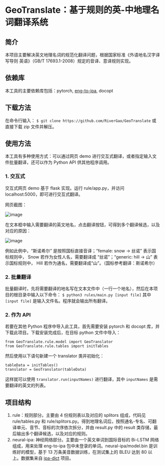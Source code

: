 # GeoTranslate：基于规则的英-中地理名词翻译系统
## 简介
本项目主要解决英文地理名词的规范化翻译问题，根据国家标准《外语地名汉字译写导则 英语》（GB/T 17693.1-2008）规定的音译、意译规则实现。

## 依赖库
本工具的主要依赖库包括：pytorch, [eng-to-ipa](https://github.com/mphilli/English-to-IPA), docopt

## 下载方法
在命令行输入：
```$ git clone https://github.com/RiverGao/GeoTranslate```
或直接下载 zip 文件并解压。

## 使用方法
本工具有多种使用方式：可以通过网页 demo 进行交互式翻译，或者指定输入文件批量翻译，还可以作为 Python API 供其他程序调用。

### 1. 交互式
交互式网页 demo 基于 flask 实现。运行 rule/app.py，并访问 localhost:5000，即可进行交互式翻译。

网页截图：

![image](https://user-images.githubusercontent.com/56507857/119098351-4f8d3d00-ba48-11eb-85c3-93249b26499e.png)

在文本框中输入需要翻译的英文地名，点击翻译按钮，可得到多个翻译候选，以及对应的原因：

![image](https://user-images.githubusercontent.com/56507857/119098696-ab57c600-ba48-11eb-89b2-425daceca426.png)

例如此例中，“斯诺希尔” 是按照国标直接音译；“female: snow -> 丝诺” 表示国标规则中， Snow 若作为女性人名，需要翻译成 “丝诺”；“generic: hill -> 山” 表示国标规则中， Hill 若作为通名，需要翻译成“山”。（国标参考翻译：斯诺希尔）

### 2. 批量翻译
批量翻译时，先将需要翻译的地名写在文本文件中（一行一个地名），然后在本项目的根目录中输入以下命令：
```$ python3 rules/main.py [input file]```
其中 `[input file]` 是输入文件名。程序就会输出所有翻译。

### 2. 作为 API
若要在其他 Python 程序中导入此工具，首先需要安装 pytorch 和 docopt 库，并下载此项目。下载安装完成后，在目标 python 文件中导入：
```
from GeoTranslate.rule.model import GeoTranslator
from GeoTranslate.rule.tables import initTables
```
然后使用以下语句新建一个 translator 类并初始化：
```
tableData = initTables()
translator = GeoTranslator(tableData)
```
这样就可以使用 `translator.run(inputNames)` 进行翻译，其中 `inputNames` 是需要翻译的英文的列表。

## 项目结构
1. rule：规则部分。主要由 4 份规则表以及对应的 splitors 组成，代码见 rule/tables.py 和 rule/splitors.py。得到地理名词后，按照通名-专名、可翻译单元、音节、音标的次序依次拆分，并由 result.py 中的 result 类存储，最后输出多个翻译候选，以及对应的规则。
2. neural-ipa: 神经网络部分。主要由一个英文单词到国际音标的 Bi-LSTM 网络组成，用来处理 eng-to-ipa 包中未登录的单词。neural-ipa/model.bin 是训练好的模型，基于 13 万条美音数据训练，在测试集上的 BLEU 达到 80 以上。数据集来自 [ipa-dict](https://github.com/open-dict-data/ipa-dict) 项目。
